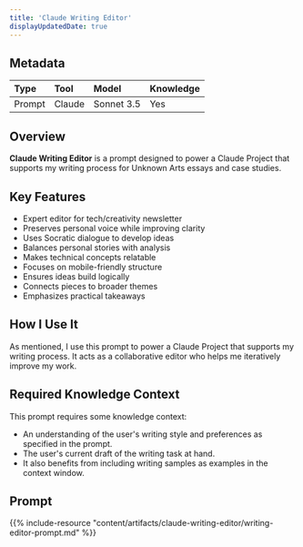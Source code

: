 ```yaml
---
title: 'Claude Writing Editor'
displayUpdatedDate: true
---
```


## Metadata

| Type | Tool | Model | Knowledge |
| :- | :- | :- | :- |
| Prompt | Claude | Sonnet 3.5 | Yes |

## Overview
**Claude Writing Editor** is a prompt designed to power a Claude Project that supports my writing process for Unknown Arts essays and case studies.

## Key Features
- Expert editor for tech/creativity newsletter
- Preserves personal voice while improving clarity
- Uses Socratic dialogue to develop ideas
- Balances personal stories with analysis
- Makes technical concepts relatable
- Focuses on mobile-friendly structure
- Ensures ideas build logically
- Connects pieces to broader themes
- Emphasizes practical takeaways

## How I Use It
As mentioned, I use this prompt to power a Claude Project that supports my writing process. It acts as a collaborative editor who helps me iteratively improve my work.

## Required Knowledge Context
This prompt requires some knowledge context:
- An understanding of the user's writing style and preferences as specified in the prompt.
- The user's current draft of the writing task at hand.
- It also benefits from including writing samples as examples in the context window.

## Prompt
{{% include-resource "content/artifacts/claude-writing-editor/writing-editor-prompt.md" %}}
